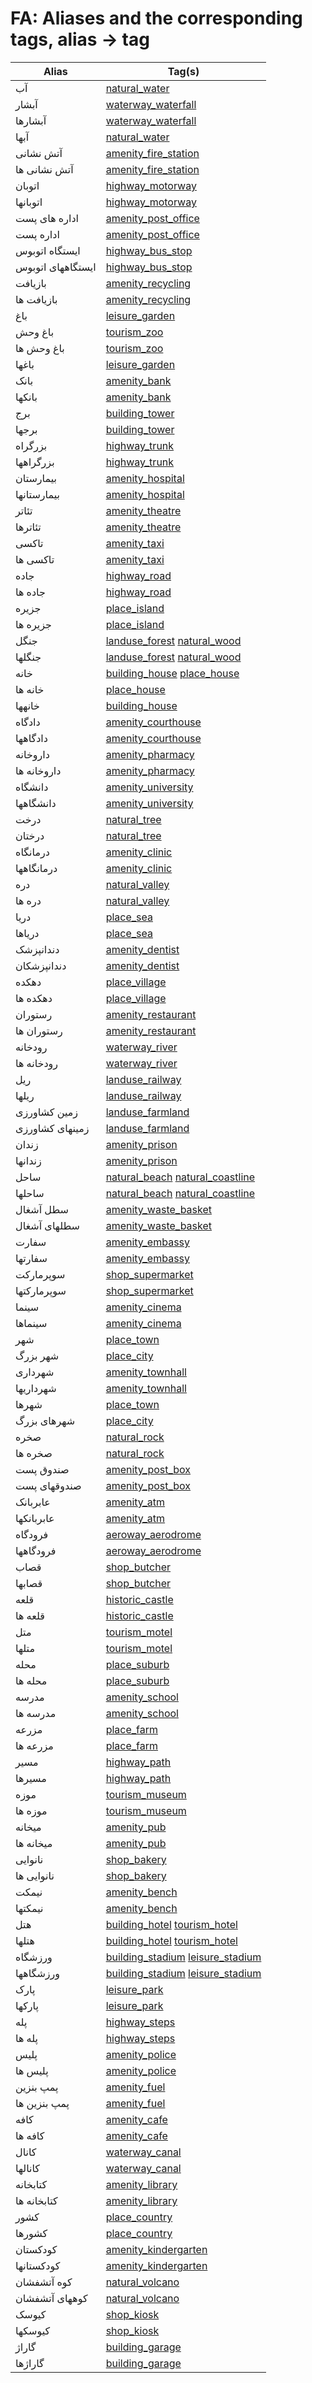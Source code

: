 # FA: Aliases and the corresponding tags, alias -> tag

Alias | Tag(s) 
--- | --- 
آب |  [natural\_water](https://taginfo.openstreetmap.org/tags/natural=water)
آبشار |  [waterway\_waterfall](https://taginfo.openstreetmap.org/tags/waterway=waterfall)
آبشارها |  [waterway\_waterfall](https://taginfo.openstreetmap.org/tags/waterway=waterfall)
آبها |  [natural\_water](https://taginfo.openstreetmap.org/tags/natural=water)
آتش نشانی |  [amenity\_fire\_station](https://taginfo.openstreetmap.org/tags/amenity=fire_station)
آتش نشانی ها |  [amenity\_fire\_station](https://taginfo.openstreetmap.org/tags/amenity=fire_station)
اتوبان |  [highway\_motorway](https://taginfo.openstreetmap.org/tags/highway=motorway)
اتوبانها |  [highway\_motorway](https://taginfo.openstreetmap.org/tags/highway=motorway)
اداره های پست |  [amenity\_post\_office](https://taginfo.openstreetmap.org/tags/amenity=post_office)
اداره پست |  [amenity\_post\_office](https://taginfo.openstreetmap.org/tags/amenity=post_office)
ایستگاه اتوبوس |  [highway\_bus\_stop](https://taginfo.openstreetmap.org/tags/highway=bus_stop)
ایستگاههای اتوبوس |  [highway\_bus\_stop](https://taginfo.openstreetmap.org/tags/highway=bus_stop)
بازیافت |  [amenity\_recycling](https://taginfo.openstreetmap.org/tags/amenity=recycling)
بازیافت ها |  [amenity\_recycling](https://taginfo.openstreetmap.org/tags/amenity=recycling)
باغ |  [leisure\_garden](https://taginfo.openstreetmap.org/tags/leisure=garden)
باغ وحش |  [tourism\_zoo](https://taginfo.openstreetmap.org/tags/tourism=zoo)
باغ وحش ها |  [tourism\_zoo](https://taginfo.openstreetmap.org/tags/tourism=zoo)
باغها |  [leisure\_garden](https://taginfo.openstreetmap.org/tags/leisure=garden)
بانک |  [amenity\_bank](https://taginfo.openstreetmap.org/tags/amenity=bank)
بانکها |  [amenity\_bank](https://taginfo.openstreetmap.org/tags/amenity=bank)
برج |  [building\_tower](https://taginfo.openstreetmap.org/tags/building=tower)
برجها |  [building\_tower](https://taginfo.openstreetmap.org/tags/building=tower)
بزرگراه |  [highway\_trunk](https://taginfo.openstreetmap.org/tags/highway=trunk)
بزرگراهها |  [highway\_trunk](https://taginfo.openstreetmap.org/tags/highway=trunk)
بیمارستان |  [amenity\_hospital](https://taginfo.openstreetmap.org/tags/amenity=hospital)
بیمارستانها |  [amenity\_hospital](https://taginfo.openstreetmap.org/tags/amenity=hospital)
تئاتر |  [amenity\_theatre](https://taginfo.openstreetmap.org/tags/amenity=theatre)
تئاترها |  [amenity\_theatre](https://taginfo.openstreetmap.org/tags/amenity=theatre)
تاکسی |  [amenity\_taxi](https://taginfo.openstreetmap.org/tags/amenity=taxi)
تاکسی ها |  [amenity\_taxi](https://taginfo.openstreetmap.org/tags/amenity=taxi)
جاده |  [highway\_road](https://taginfo.openstreetmap.org/tags/highway=road)
جاده ها |  [highway\_road](https://taginfo.openstreetmap.org/tags/highway=road)
جزیره |  [place\_island](https://taginfo.openstreetmap.org/tags/place=island)
جزیره ها |  [place\_island](https://taginfo.openstreetmap.org/tags/place=island)
جنگل |  [landuse\_forest](https://taginfo.openstreetmap.org/tags/landuse=forest) [natural\_wood](https://taginfo.openstreetmap.org/tags/natural=wood)
جنگلها |  [landuse\_forest](https://taginfo.openstreetmap.org/tags/landuse=forest) [natural\_wood](https://taginfo.openstreetmap.org/tags/natural=wood)
خانه |  [building\_house](https://taginfo.openstreetmap.org/tags/building=house) [place\_house](https://taginfo.openstreetmap.org/tags/place=house)
خانه ها |  [place\_house](https://taginfo.openstreetmap.org/tags/place=house)
خانهها |  [building\_house](https://taginfo.openstreetmap.org/tags/building=house)
دادگاه |  [amenity\_courthouse](https://taginfo.openstreetmap.org/tags/amenity=courthouse)
دادگاهها |  [amenity\_courthouse](https://taginfo.openstreetmap.org/tags/amenity=courthouse)
داروخانه |  [amenity\_pharmacy](https://taginfo.openstreetmap.org/tags/amenity=pharmacy)
داروخانه ها |  [amenity\_pharmacy](https://taginfo.openstreetmap.org/tags/amenity=pharmacy)
دانشگاه |  [amenity\_university](https://taginfo.openstreetmap.org/tags/amenity=university)
دانشگاهها |  [amenity\_university](https://taginfo.openstreetmap.org/tags/amenity=university)
درخت |  [natural\_tree](https://taginfo.openstreetmap.org/tags/natural=tree)
درختان |  [natural\_tree](https://taginfo.openstreetmap.org/tags/natural=tree)
درمانگاه |  [amenity\_clinic](https://taginfo.openstreetmap.org/tags/amenity=clinic)
درمانگاهها |  [amenity\_clinic](https://taginfo.openstreetmap.org/tags/amenity=clinic)
دره |  [natural\_valley](https://taginfo.openstreetmap.org/tags/natural=valley)
دره ها |  [natural\_valley](https://taginfo.openstreetmap.org/tags/natural=valley)
دریا |  [place\_sea](https://taginfo.openstreetmap.org/tags/place=sea)
دریاها |  [place\_sea](https://taginfo.openstreetmap.org/tags/place=sea)
دندانپزشک |  [amenity\_dentist](https://taginfo.openstreetmap.org/tags/amenity=dentist)
دندانپزشکان |  [amenity\_dentist](https://taginfo.openstreetmap.org/tags/amenity=dentist)
دهکده |  [place\_village](https://taginfo.openstreetmap.org/tags/place=village)
دهکده ها |  [place\_village](https://taginfo.openstreetmap.org/tags/place=village)
رستوران |  [amenity\_restaurant](https://taginfo.openstreetmap.org/tags/amenity=restaurant)
رستوران ها |  [amenity\_restaurant](https://taginfo.openstreetmap.org/tags/amenity=restaurant)
رودخانه |  [waterway\_river](https://taginfo.openstreetmap.org/tags/waterway=river)
رودخانه ها |  [waterway\_river](https://taginfo.openstreetmap.org/tags/waterway=river)
ریل |  [landuse\_railway](https://taginfo.openstreetmap.org/tags/landuse=railway)
ریلها |  [landuse\_railway](https://taginfo.openstreetmap.org/tags/landuse=railway)
زمین کشاورزی |  [landuse\_farmland](https://taginfo.openstreetmap.org/tags/landuse=farmland)
زمینهای کشاورزی |  [landuse\_farmland](https://taginfo.openstreetmap.org/tags/landuse=farmland)
زندان |  [amenity\_prison](https://taginfo.openstreetmap.org/tags/amenity=prison)
زندانها |  [amenity\_prison](https://taginfo.openstreetmap.org/tags/amenity=prison)
ساحل |  [natural\_beach](https://taginfo.openstreetmap.org/tags/natural=beach) [natural\_coastline](https://taginfo.openstreetmap.org/tags/natural=coastline)
ساحلها |  [natural\_beach](https://taginfo.openstreetmap.org/tags/natural=beach) [natural\_coastline](https://taginfo.openstreetmap.org/tags/natural=coastline)
سطل آشغال |  [amenity\_waste\_basket](https://taginfo.openstreetmap.org/tags/amenity=waste_basket)
سطلهای آشغال |  [amenity\_waste\_basket](https://taginfo.openstreetmap.org/tags/amenity=waste_basket)
سفارت |  [amenity\_embassy](https://taginfo.openstreetmap.org/tags/amenity=embassy)
سفارتها |  [amenity\_embassy](https://taginfo.openstreetmap.org/tags/amenity=embassy)
سوپرمارکت |  [shop\_supermarket](https://taginfo.openstreetmap.org/tags/shop=supermarket)
سوپرمارکتها |  [shop\_supermarket](https://taginfo.openstreetmap.org/tags/shop=supermarket)
سینما |  [amenity\_cinema](https://taginfo.openstreetmap.org/tags/amenity=cinema)
سینماها |  [amenity\_cinema](https://taginfo.openstreetmap.org/tags/amenity=cinema)
شهر |  [place\_town](https://taginfo.openstreetmap.org/tags/place=town)
شهر بزرگ |  [place\_city](https://taginfo.openstreetmap.org/tags/place=city)
شهرداری |  [amenity\_townhall](https://taginfo.openstreetmap.org/tags/amenity=townhall)
شهرداریها |  [amenity\_townhall](https://taginfo.openstreetmap.org/tags/amenity=townhall)
شهرها |  [place\_town](https://taginfo.openstreetmap.org/tags/place=town)
شهرهای بزرگ |  [place\_city](https://taginfo.openstreetmap.org/tags/place=city)
صخره |  [natural\_rock](https://taginfo.openstreetmap.org/tags/natural=rock)
صخره ها |  [natural\_rock](https://taginfo.openstreetmap.org/tags/natural=rock)
صندوق پست |  [amenity\_post\_box](https://taginfo.openstreetmap.org/tags/amenity=post_box)
صندوقهای پست |  [amenity\_post\_box](https://taginfo.openstreetmap.org/tags/amenity=post_box)
عابربانک |  [amenity\_atm](https://taginfo.openstreetmap.org/tags/amenity=atm)
عابربانکها |  [amenity\_atm](https://taginfo.openstreetmap.org/tags/amenity=atm)
فرودگاه |  [aeroway\_aerodrome](https://taginfo.openstreetmap.org/tags/aeroway=aerodrome)
فرودگاهها |  [aeroway\_aerodrome](https://taginfo.openstreetmap.org/tags/aeroway=aerodrome)
قصاب |  [shop\_butcher](https://taginfo.openstreetmap.org/tags/shop=butcher)
قصابها |  [shop\_butcher](https://taginfo.openstreetmap.org/tags/shop=butcher)
قلعه |  [historic\_castle](https://taginfo.openstreetmap.org/tags/historic=castle)
قلعه ها |  [historic\_castle](https://taginfo.openstreetmap.org/tags/historic=castle)
متل |  [tourism\_motel](https://taginfo.openstreetmap.org/tags/tourism=motel)
متلها |  [tourism\_motel](https://taginfo.openstreetmap.org/tags/tourism=motel)
محله |  [place\_suburb](https://taginfo.openstreetmap.org/tags/place=suburb)
محله ها |  [place\_suburb](https://taginfo.openstreetmap.org/tags/place=suburb)
مدرسه |  [amenity\_school](https://taginfo.openstreetmap.org/tags/amenity=school)
مدرسه ها |  [amenity\_school](https://taginfo.openstreetmap.org/tags/amenity=school)
مزرعه |  [place\_farm](https://taginfo.openstreetmap.org/tags/place=farm)
مزرعه ها |  [place\_farm](https://taginfo.openstreetmap.org/tags/place=farm)
مسیر |  [highway\_path](https://taginfo.openstreetmap.org/tags/highway=path)
مسیرها |  [highway\_path](https://taginfo.openstreetmap.org/tags/highway=path)
موزه |  [tourism\_museum](https://taginfo.openstreetmap.org/tags/tourism=museum)
موزه ها |  [tourism\_museum](https://taginfo.openstreetmap.org/tags/tourism=museum)
میخانه |  [amenity\_pub](https://taginfo.openstreetmap.org/tags/amenity=pub)
میخانه ها |  [amenity\_pub](https://taginfo.openstreetmap.org/tags/amenity=pub)
نانوایی |  [shop\_bakery](https://taginfo.openstreetmap.org/tags/shop=bakery)
نانوایی ها |  [shop\_bakery](https://taginfo.openstreetmap.org/tags/shop=bakery)
نیمکت |  [amenity\_bench](https://taginfo.openstreetmap.org/tags/amenity=bench)
نیمکتها |  [amenity\_bench](https://taginfo.openstreetmap.org/tags/amenity=bench)
هتل |  [building\_hotel](https://taginfo.openstreetmap.org/tags/building=hotel) [tourism\_hotel](https://taginfo.openstreetmap.org/tags/tourism=hotel)
هتلها |  [building\_hotel](https://taginfo.openstreetmap.org/tags/building=hotel) [tourism\_hotel](https://taginfo.openstreetmap.org/tags/tourism=hotel)
ورزشگاه |  [building\_stadium](https://taginfo.openstreetmap.org/tags/building=stadium) [leisure\_stadium](https://taginfo.openstreetmap.org/tags/leisure=stadium)
ورزشگاهها |  [building\_stadium](https://taginfo.openstreetmap.org/tags/building=stadium) [leisure\_stadium](https://taginfo.openstreetmap.org/tags/leisure=stadium)
پارک |  [leisure\_park](https://taginfo.openstreetmap.org/tags/leisure=park)
پارکها |  [leisure\_park](https://taginfo.openstreetmap.org/tags/leisure=park)
پله |  [highway\_steps](https://taginfo.openstreetmap.org/tags/highway=steps)
پله ها |  [highway\_steps](https://taginfo.openstreetmap.org/tags/highway=steps)
پلیس |  [amenity\_police](https://taginfo.openstreetmap.org/tags/amenity=police)
پلیس ها |  [amenity\_police](https://taginfo.openstreetmap.org/tags/amenity=police)
پمپ بنزین |  [amenity\_fuel](https://taginfo.openstreetmap.org/tags/amenity=fuel)
پمپ بنزین ها |  [amenity\_fuel](https://taginfo.openstreetmap.org/tags/amenity=fuel)
کافه |  [amenity\_cafe](https://taginfo.openstreetmap.org/tags/amenity=cafe)
کافه ها |  [amenity\_cafe](https://taginfo.openstreetmap.org/tags/amenity=cafe)
کانال |  [waterway\_canal](https://taginfo.openstreetmap.org/tags/waterway=canal)
کانالها |  [waterway\_canal](https://taginfo.openstreetmap.org/tags/waterway=canal)
کتابخانه |  [amenity\_library](https://taginfo.openstreetmap.org/tags/amenity=library)
کتابخانه ها |  [amenity\_library](https://taginfo.openstreetmap.org/tags/amenity=library)
کشور |  [place\_country](https://taginfo.openstreetmap.org/tags/place=country)
کشورها |  [place\_country](https://taginfo.openstreetmap.org/tags/place=country)
کودکستان |  [amenity\_kindergarten](https://taginfo.openstreetmap.org/tags/amenity=kindergarten)
کودکستانها |  [amenity\_kindergarten](https://taginfo.openstreetmap.org/tags/amenity=kindergarten)
کوه آتشفشان |  [natural\_volcano](https://taginfo.openstreetmap.org/tags/natural=volcano)
کوههای آتشفشان |  [natural\_volcano](https://taginfo.openstreetmap.org/tags/natural=volcano)
کیوسک |  [shop\_kiosk](https://taginfo.openstreetmap.org/tags/shop=kiosk)
کیوسکها |  [shop\_kiosk](https://taginfo.openstreetmap.org/tags/shop=kiosk)
گاراژ |  [building\_garage](https://taginfo.openstreetmap.org/tags/building=garage)
گاراژها |  [building\_garage](https://taginfo.openstreetmap.org/tags/building=garage)
